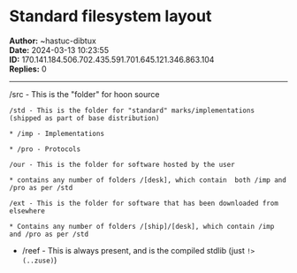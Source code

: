 # Standard filesystem layout

**Author:** ~hastuc-dibtux  
**Date:** 2024-03-13 10:23:55  
**ID:** 170.141.184.506.702.435.591.701.645.121.346.863.104  
**Replies:** 0  

---

  /src - This is the "folder" for hoon source

    /std - This is the folder for "standard" marks/implementations (shipped as part of base distribution)

    * /imp - Implementations

    * /pro - Protocols

    /our - This is the folder for software hosted by the user

    * contains any number of folders /[desk], which contain  both /imp and /pro as per /std

    /ext - This is the folder for software that has been downloaded from elsewhere

    * Contains any number of folders /[ship]/[desk], which contain /imp and /pro as per /std

  * /reef - This is always present, and is the compiled stdlib (just `!>(..zuse)`)


